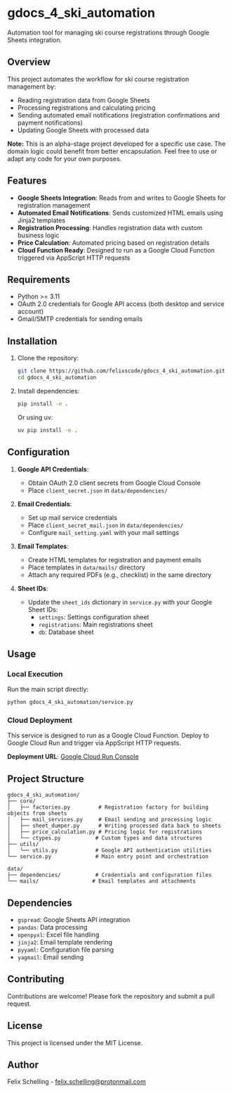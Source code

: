 # gdocs_4_ski_automation

Automation tool for managing ski course registrations through Google Sheets integration.

## Overview

This project automates the workflow for ski course registration management by:
- Reading registration data from Google Sheets
- Processing registrations and calculating pricing
- Sending automated email notifications (registration confirmations and payment notifications)
- Updating Google Sheets with processed data

**Note:** This is an alpha-stage project developed for a specific use case. The domain logic could benefit from better encapsulation. Feel free to use or adapt any code for your own purposes.

## Features

- **Google Sheets Integration**: Reads from and writes to Google Sheets for registration management
- **Automated Email Notifications**: Sends customized HTML emails using Jinja2 templates
- **Registration Processing**: Handles registration data with custom business logic
- **Price Calculation**: Automated pricing based on registration details
- **Cloud Function Ready**: Designed to run as a Google Cloud Function triggered via AppScript HTTP requests

## Requirements

- Python >= 3.11
- OAuth 2.0 credentials for Google API access (both desktop and service account)
- Gmail/SMTP credentials for sending emails

## Installation

1. Clone the repository:
   ```sh
   git clone https://github.com/felixscode/gdocs_4_ski_automation.git
   cd gdocs_4_ski_automation
   ```

2. Install dependencies:
   ```sh
   pip install -e .
   ```

   Or using uv:
   ```sh
   uv pip install -e .
   ```

## Configuration

1. **Google API Credentials**:
   - Obtain OAuth 2.0 client secrets from Google Cloud Console
   - Place `client_secret.json` in `data/dependencies/`

2. **Email Credentials**:
   - Set up mail service credentials
   - Place `client_secret_mail.json` in `data/dependencies/`
   - Configure `mail_setting.yaml` with your mail settings

3. **Email Templates**:
   - Create HTML templates for registration and payment emails
   - Place templates in `data/mails/` directory
   - Attach any required PDFs (e.g., checklist) in the same directory

4. **Sheet IDs**:
   - Update the `sheet_ids` dictionary in `service.py` with your Google Sheet IDs:
     - `settings`: Settings configuration sheet
     - `registrations`: Main registrations sheet
     - `db`: Database sheet

## Usage

### Local Execution

Run the main script directly:
```sh
python gdocs_4_ski_automation/service.py
```

### Cloud Deployment

This service is designed to run as a Google Cloud Function. Deploy to Google Cloud Run and trigger via AppScript HTTP requests.

**Deployment URL**: [Google Cloud Run Console](https://console.cloud.google.com/)

## Project Structure

```
gdocs_4_ski_automation/
├── core/
│   ├── factories.py         # Registration factory for building objects from sheets
│   ├── mail_services.py     # Email sending and processing logic
│   ├── sheet_dumper.py      # Writing processed data back to sheets
│   ├── price_calculation.py # Pricing logic for registrations
│   └── ctypes.py           # Custom types and data structures
├── utils/
│   └── utils.py            # Google API authentication utilities
└── service.py              # Main entry point and orchestration

data/
├── dependencies/           # Credentials and configuration files
└── mails/                 # Email templates and attachments
```

## Dependencies

- `gspread`: Google Sheets API integration
- `pandas`: Data processing
- `openpyxl`: Excel file handling
- `jinja2`: Email template rendering
- `pyyaml`: Configuration file parsing
- `yagmail`: Email sending

## Contributing

Contributions are welcome! Please fork the repository and submit a pull request.

## License

This project is licensed under the MIT License.

## Author

Felix Schelling - [felix.schelling@protonmail.com](mailto:felix.schelling@protonmail.com)